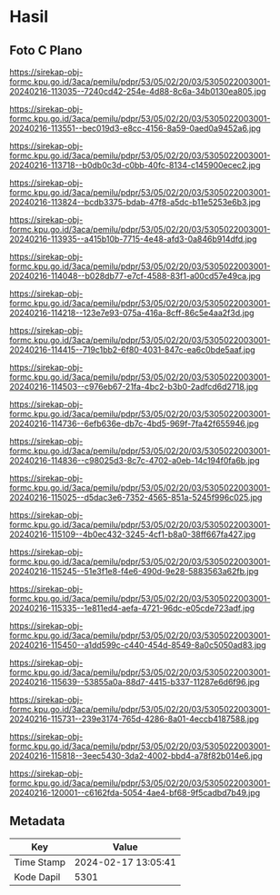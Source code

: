 # Hasil

## Foto C Plano

https://sirekap-obj-formc.kpu.go.id/3aca/pemilu/pdpr/53/05/02/20/03/5305022003001-20240216-113035--7240cd42-254e-4d88-8c6a-34b0130ea805.jpg

https://sirekap-obj-formc.kpu.go.id/3aca/pemilu/pdpr/53/05/02/20/03/5305022003001-20240216-113551--bec019d3-e8cc-4156-8a59-0aed0a9452a6.jpg

https://sirekap-obj-formc.kpu.go.id/3aca/pemilu/pdpr/53/05/02/20/03/5305022003001-20240216-113718--b0db0c3d-c0bb-40fc-8134-c145900ecec2.jpg

https://sirekap-obj-formc.kpu.go.id/3aca/pemilu/pdpr/53/05/02/20/03/5305022003001-20240216-113824--bcdb3375-bdab-47f8-a5dc-b11e5253e6b3.jpg

https://sirekap-obj-formc.kpu.go.id/3aca/pemilu/pdpr/53/05/02/20/03/5305022003001-20240216-113935--a415b10b-7715-4e48-afd3-0a846b914dfd.jpg

https://sirekap-obj-formc.kpu.go.id/3aca/pemilu/pdpr/53/05/02/20/03/5305022003001-20240216-114048--b028db77-e7cf-4588-83f1-a00cd57e49ca.jpg

https://sirekap-obj-formc.kpu.go.id/3aca/pemilu/pdpr/53/05/02/20/03/5305022003001-20240216-114218--123e7e93-075a-416a-8cff-86c5e4aa2f3d.jpg

https://sirekap-obj-formc.kpu.go.id/3aca/pemilu/pdpr/53/05/02/20/03/5305022003001-20240216-114415--719c1bb2-6f80-4031-847c-ea6c0bde5aaf.jpg

https://sirekap-obj-formc.kpu.go.id/3aca/pemilu/pdpr/53/05/02/20/03/5305022003001-20240216-114503--c976eb67-21fa-4bc2-b3b0-2adfcd6d2718.jpg

https://sirekap-obj-formc.kpu.go.id/3aca/pemilu/pdpr/53/05/02/20/03/5305022003001-20240216-114736--6efb636e-db7c-4bd5-969f-7fa42f655946.jpg

https://sirekap-obj-formc.kpu.go.id/3aca/pemilu/pdpr/53/05/02/20/03/5305022003001-20240216-114836--c98025d3-8c7c-4702-a0eb-14c194f0fa6b.jpg

https://sirekap-obj-formc.kpu.go.id/3aca/pemilu/pdpr/53/05/02/20/03/5305022003001-20240216-115025--d5dac3e6-7352-4565-851a-5245f996c025.jpg

https://sirekap-obj-formc.kpu.go.id/3aca/pemilu/pdpr/53/05/02/20/03/5305022003001-20240216-115109--4b0ec432-3245-4cf1-b8a0-38ff667fa427.jpg

https://sirekap-obj-formc.kpu.go.id/3aca/pemilu/pdpr/53/05/02/20/03/5305022003001-20240216-115245--51e3f1e8-f4e6-490d-9e28-5883563a62fb.jpg

https://sirekap-obj-formc.kpu.go.id/3aca/pemilu/pdpr/53/05/02/20/03/5305022003001-20240216-115335--1e811ed4-aefa-4721-96dc-e05cde723adf.jpg

https://sirekap-obj-formc.kpu.go.id/3aca/pemilu/pdpr/53/05/02/20/03/5305022003001-20240216-115450--a1dd599c-c440-454d-8549-8a0c5050ad83.jpg

https://sirekap-obj-formc.kpu.go.id/3aca/pemilu/pdpr/53/05/02/20/03/5305022003001-20240216-115639--53855a0a-88d7-4415-b337-11287e6d6f96.jpg

https://sirekap-obj-formc.kpu.go.id/3aca/pemilu/pdpr/53/05/02/20/03/5305022003001-20240216-115731--239e3174-765d-4286-8a01-4eccb4187588.jpg

https://sirekap-obj-formc.kpu.go.id/3aca/pemilu/pdpr/53/05/02/20/03/5305022003001-20240216-115818--3eec5430-3da2-4002-bbd4-a78f82b014e6.jpg

https://sirekap-obj-formc.kpu.go.id/3aca/pemilu/pdpr/53/05/02/20/03/5305022003001-20240216-120001--c6162fda-5054-4ae4-bf68-9f5cadbd7b49.jpg


## Metadata

| Key        | Value               |
| ---------- | ------------------- |
| Time Stamp | 2024-02-17 13:05:41 |
| Kode Dapil | 5301                |



